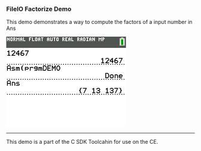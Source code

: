 ### FileIO Factorize Demo

This demo demonstrates a way to compute the factors of a input number in Ans

![Screenshot](screenshot.png)

---

This demo is a part of the C SDK Toolcahin for use on the CE.



